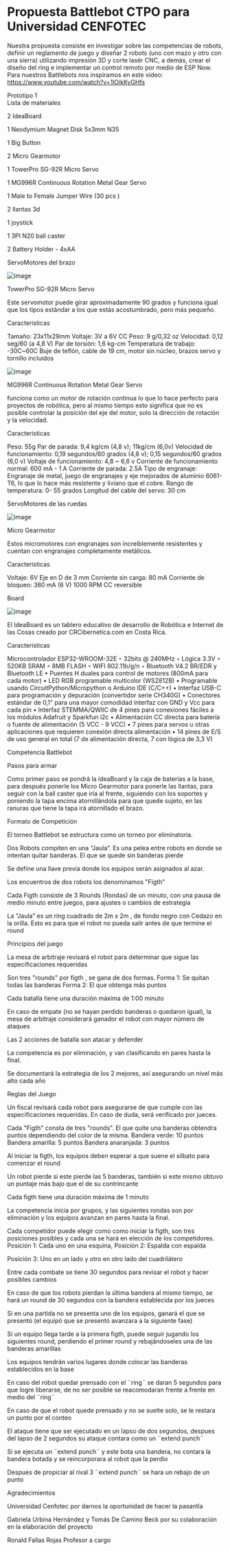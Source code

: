 # Propuesta Battlebot CTPO para Universidad CENFOTEC
Nuestra propuesta consiste en investigar sobre las competencias de robots, definir un reglamento de juego y diseñar  2 robots (uno con mazo y otro con una sierra) utilizando impresión 3D y corte lasér CNC, a demás, crear el diseño del ring e implementar un control remoto  por medio de ESP Now.
Para nuestros Battlebots nos inspiramos en este vídeo: https://www.youtube.com/watch?v=1lOikKyGHfs 



Prototipo 1   
Lista de materiales

2 IdeaBoard

1 Neodymium Magnet Disk 5x3mm N35

1 Big Button

2 Micro Gearmotor

1 TowerPro SG-92R Micro Servo

1 MG996R Continuous Rotation Metal Gear Servo

1 Male to Female Jumper Wire (30 pcs )

2 llantas 3d

1 joystick

1 3PI N20 ball caster

2 Battery Holder - 4xAA



ServoMotores del brazo                                 


![image](https://github.com/user-attachments/assets/ec689165-71c0-4844-a3e6-8425533db629)

TowerPro SG-92R Micro Servo


Este servomotor puede girar aproximadamente 90 grados y funciona igual que los tipos estándar a los que estás acostumbrado, pero más pequeño.


Caracteristicas

Tamaño: 23x11x29mm
Voltaje: 3V a 6V CC
Peso: 9 g/0,32 oz
Velocidad: 0,12 seg/60 (a 4,8 V)
Par de torsión: 1,6 kg-cm
Temperatura de trabajo: -30C~60C
Buje de teflón, cable de 19 cm, motor sin núcleo, brazos servo y tornillo incluidos






![image](https://github.com/user-attachments/assets/3315614f-8bd6-4d78-8ea4-0aa9054c56a4)

        
MG996R Continuous Rotation Metal Gear Servo





funciona como un motor de rotación continua lo que lo hace perfecto para proyectos de robótica, pero al mismo tiempo esto significa que no es posible controlar la posición del eje del motor, solo la dirección de rotación y la velocidad.




Caracteristicas


Peso: 55g
Par de parada: 9,4 kg/cm (4,8 v); 11kg/cm (6,0v)
Velocidad de funcionamiento: 0,19 segundos/60 grados (4,8 v); 0,15 segundos/60 grados (6,0 v)
Voltaje de funcionamiento: 4,8 ~ 6,6 v
Corriente de funcionamiento normal: 600 mA - 1 A
Corriente de parada: 2.5A
Tipo de engranaje: Engranaje de metal, juego de engranajes y eje mejorados de aluminio 6061-T6, lo que lo hace más resistente y liviano que el cobre.
Rango de temperatura: 0- 55 grados
Longitud del cable del servo: 30 cm




ServoMotores de las ruedas



![image](https://github.com/user-attachments/assets/50bdac94-a11e-4fd4-bfad-4da76814e700)




Micro Gearmotor





Estos micromotores con engranajes son increíblemente resistentes y cuentan con engranajes completamente metálicos.



Caracteristicas


Voltaje: 6V
Eje en D de 3 mm
Corriente sin carga: 80 mA
Corriente de bloqueo: 360 mA (6 V)
1000 RPM 
CC reversible





Board


![image](https://github.com/user-attachments/assets/be1d01f8-a430-4b58-9cb9-5af552666882)



El IdeaBoard es un tablero educativo de desarrollo de Robótica e Internet de las Cosas creado por CRCibernetica.com en Costa Rica.


Caracteristicas

Microcontrolador ESP32-WROOM-32E ◦ 32bits @ 240MHz ◦ Lógica 3.3V ◦ 520KB SRAM ◦ 8MB FLASH ◦ WIFI 802.11b/g/n ◦ Bluetooth V4.2 BR/EDR y Bluetooth LE • Puentes H duales para control de motores (800mA para cada motor) • LED RGB programable multicolor (WS2812B) • Programable usando CircuitPython/Micropython o Arduino IDE (C/C++) • Interfaz USB-C para programación y depuración (convertidor serie CH340G) • Conectores estándar de 0,1" para una mayor comodidad interfaz con GND y Vcc para cada pin • Interfaz STEMMA/QWIIC de 4 pines para conexiones fáciles a los módulos Adafruit y Sparkfun i2c • Alimentación CC directa para batería o fuente de alimentación (5 VCC - 9 VCC) • 7 pines para servos u otras aplicaciones que requieren conexión directa alimentación • 14 pines de E/S de uso general en total (7 de alimentación directa, 7 con lógica de 3,3 V)











Competencia Battlebot   


Pasos para armar

Como primer paso se pondrá la ideaBoard y la caja de baterías a la base, para después ponerle los Micro Gearmotor para ponerle las llantas, para seguir con la ball caster que iría al frente, siguiendo con los soportes y poniendo la tapa encima atornillándola para que quede sujeto, en las ranuras que tiene la tapa irá atornillado el brazo.

  

Formato de Competición  

El torneo Battlebot se estructura como un torneo por eliminatoria.  

Dos Robots compiten en una “Jaula”. Es una pelea entre robots en donde se intentan quitar banderas. El que se quede sin banderas pierde  

Se define una llave previa donde los equipos serán asignados al azar.  

Los encuentros de dos robots los denominamos "Figth”  

Cada Figth consiste de 3 Rounds (Rondas) de un minuto, con una pausa de medio minuto entre juegos, para ajustes o cambios de estrategia  

La “Jaula” es un ring cuadrado de 2m x 2m , de fondo negro con Cedazo en la orilla. Esto es para que el robot no pueda salir antes de que termine el round   

  

Principios del juego   

La mesa de arbitraje revisará el robot para determinar que sigue las especificaciones requeridas  

Son tres "rounds" por figth , se gana de dos formas. Forma 1: Se quitan todas las banderas Forma 2: El que obtenga más puntos   

Cada batalla tiene una duración máxima de 1:00 minuto  

En caso de empate (no se hayan perdido banderas o quedaron igual), la mesa de arbitraje considerará ganador el robot con mayor número de ataques  

Las 2 acciones de batalla son atacar y defender  

La competencia es por eliminación, y van clasificando en pares hasta la final.  

Se documentará la estrategia de los 2 mejores, así asegurando un nivel más alto cada año   

  
  
Reglas del Juego   

Un fiscal revisará cada robot para asegurarse de que cumple con las especificaciones requeridas. En caso de duda, será verificado por jueces.  

Cada "Figth" consta de tres "rounds". El que quite una banderas obtendra puntos dependiendo del color de la misma. Bandera verde: 10 puntos Bandera amarilla: 5 puntos Bandera anaranjada: 3 puntos  

Al iniciar la figth, los equipos deben esperar a que suene el silbato para comenzar el round   

Un robot pierde si este pierde las 5 banderas, también si este mismo obtuvo un puntaje más bajo que el de su contrincante 

Cada figth tiene una duración máxima de 1 minuto  

La competencia inicia por grupos, y las siguientes rondas son por eliminación y los equipos avanzan en pares hasta la final.  

Cada competidor puede elegir como como iniciar la figth, son tres posiciones posibles y cada una se hará en elección de los competidores. Posición 1: Cada uno en una esquina, Posición 2: Espalda con espalda 

Posición 3: Uno en un lado y otro en otro lado del cuadrilátero   

Entre cada combate se tiene 30 segundos para revisar el robot y hacer posibles cambios  

En caso de que los robots pierdan la última bandera al mismo tiempo, se hará un round de 30 segundos con la bandera establecida por los jueces  

Si en una partida no se presenta uno de los equipos, ganará el que se presentó (el equipó que se presentó avanzara a la siguiente fase)  

Si un equipo llega tarde a la primera figth, puede seguir jugando los siguientes round, perdiendo el primer round y rebajándoseles una de las banderas amarillas  

Los equipos tendrán varios lugares donde colocar las banderas establecidos en la base   

En caso del robot quedar prensado con el ¨ring¨ se daran 5 segundos para que logre liberarse, de no ser posible se reacomodaran frente a frente en medio del ¨ring¨  

En caso de que el robot quede prensado y no se suelte solo, se le restara un punto por el conteo  

El ataque tiene que ser ejecutado en un lapso de dos segundos, despues del lapso de 2 segundos su ataque contara como un ¨extend punch¨ 

Si se ejecuta un ¨extend punch¨ y este bota una bandera, no contara la bandera botada y se reincorporara al robot que la perdio 

Despues de propiciar al rival 3 ¨extend punch¨ se hara un rebajo de un punto 

Agradecimientos

Universidad Cenfotec por darnos la oportunidad de hacer la pasantía

Gabriela Urbina Hernández y Tomás De Camino Beck por su colaboración en la elaboración del proyecto

Ronald Fallas Rojas Profesor a cargo



  

  

  

  
